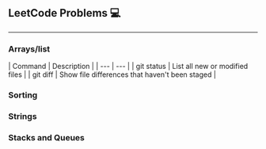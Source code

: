 <h2>LeetCode Problems 💻</h2>
<hr>
<h3>Arrays/list</h3>
| Command | Description |
| --- | --- |
| git status | List all new or modified files |
| git diff | Show file differences that haven't been staged |
<h3>Sorting</h3>
<h3>Strings</h3>
<h3>Stacks and Queues</h3>

